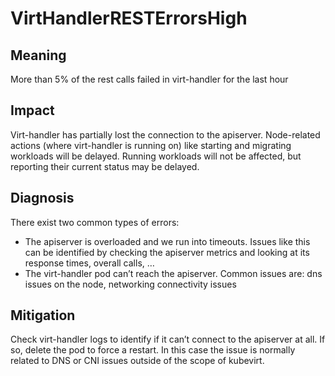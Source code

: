 # VirtHandlerRESTErrorsHigh

## Meaning

More than 5% of the rest calls failed in virt-handler for the last hour

## Impact

Virt-handler has partially lost the connection to the apiserver. Node-related actions (where virt-handler is running on) like starting and migrating workloads will be delayed. Running workloads will not be affected, but reporting their current status may be delayed.

## Diagnosis

There exist two common types of errors:
- The apiserver is overloaded and we run into timeouts. Issues like this can be identified by checking the apiserver metrics and looking at its response times, overall calls, …
- The virt-handler pod can’t reach the apiserver. Common issues are: dns issues on the node, networking connectivity issues

## Mitigation
Check virt-handler logs to identify if it can’t connect to the apiserver at all. If so, delete the pod to force a restart. In this case the issue is normally related to DNS or CNI issues outside of the scope of kubevirt.
